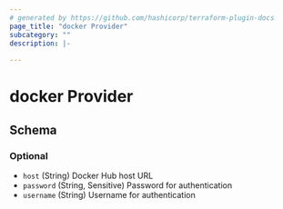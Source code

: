 ```yaml
---
# generated by https://github.com/hashicorp/terraform-plugin-docs
page_title: "docker Provider"
subcategory: ""
description: |-
  
---
```


# docker Provider





<!-- schema generated by tfplugindocs -->
## Schema

### Optional

- `host` (String) Docker Hub host URL
- `password` (String, Sensitive) Password for authentication
- `username` (String) Username for authentication
